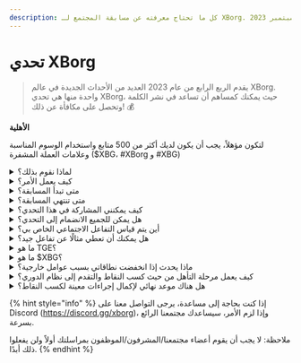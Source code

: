 ```yaml
---
description: كل ما تحتاج معرفته عن مسابقة المجتمع لـ XBorg. قادمة في سبتمبر 2023
---
```


# تحدي XBorg

> يقدم الربع الرابع من عام 2023 العديد من الأحداث الجديدة في عالم XBorg. واحدة منها هي تحدي XBorg، حيث يمكنك كمساهم أن تساعد في نشر الكلمة وتحصل على مكافأة عن ذلك! 💰

**الأهلية**

لتكون مؤهلاً، يجب أن يكون لديك أكثر من 500 متابع واستخدام الوسوم المناسبة وعلامات العملة المشفرة ($XBG، #XBorg و #XBG)

<details>

<summary>لماذا نقوم بذلك؟</summary>

هدفنا هو زيادة الوعي حول XBorg مع عرض مجتمعنا المذهل ومنتجاتنا ورمزنا المشفر. تنظيم مسابقة هو الطريقة التي اخترناها لتعزيز تجربة ممتعة وتعاونية.

</details>

<details>

<summary>كيف يعمل الأمر؟</summary>

شارك بشكل واسع مع الالتزام بـ [القواعد](rules-test.md) واتباع أفضل الممارسات (رابط إلى أفضل الممارسات). ستتراكم لديك نقاط بناءً على تأثير مشاركتك، وكلما حققت هذا بمهارة أكبر، زادت المكافآت التي يمكن لك ولفريقك الحصول عليها.

</details>

<details>

<summary>متى تبدأ المسابقة؟</summary>

من المخطط أن تبدأ المسابقة في الأول من سبتمبر أو في الثلاثين من سبتمبر 2023، استنادًا إلى تقدمنا.

</details>

<details>

<summary>متى تنتهي المسابقة؟</summary>

ستنتهي المسابقة بعد أسبوعين من حدث إنشاء الرمز المشفر ([TGE](./#what-is-a-tge))، وسيتم الإعلان عن التاريخ المحدد لاحقًا.

</details>

<details>

<summary>كيف يمكنني المشاركة في هذا التحدي؟</summary>

بمجرد تحقيق متطلب الحصول على أكثر من 500 متابع على تويتر، سيتم تعيين نقاط بناءً على تصنيفك اليومي للمؤثرين في XBorg على LunarCrush. تذكر أن تضمن وجود #XBorg أو $XBG أو #XBG في تغريداتك للتعرف عليها بشكل دقيق.

</details>

<details>

<summary>هل يمكن للجميع الانضمام إلى التحدي؟</summary>

التحدي مفتوح للجميع، ولكن ستتم إحتساب نقاطك فقط إذا كان لديك على الأقل 500 متابع على تويتر.

</details>

<details>

<summary>أين يتم قياس التفاعل الاجتماعي الخاص بي؟</summary>

يستخدم LunarCrush بيانات مباشرة من تويتر، مما يتيح لنا استخراج وتحليل هذه المعلومات. وبالتالي، نركز حصريًا على قياس تفاعلك على تويتر. يرجى ملاحظة أن التفاعلات على منصات التواصل الاجتماعي الأخرى لا تؤخذ في الاعتبار. لمزيد من المعلومات، قم بزيارة [https://lunarcrush.com/faq.](https://lunarcrush.com/faq.)

</details>

<details>

<summary>هل يمكنك أن تعطي مثالًا عن تفاعل جيد؟</summary>

ينطوي التفاعل الفعال على إنشاء محتوى جذاب باستخدام الوسوم وعلامات العملة المشفرة والرموز التعبيرية. لمزيد من التوجيه، يمكنك الاطلاع على دليل الممارسات الجيدة الشامل لدينا: {LINK}

</details>

<details>

<summary>ما هو TGE؟</summary>

تعني TGE "حدث إنشاء الرمز المشفر"، وهو مصطلح يستخدم بشكل أساسي في قطاعات البلوكشين والعملات المشفرة.

**ماذا يحدث خلال TGE؟**

ينطوي TGE على إنشاء وتوزيع عملة مشفرة أو رمز مشفر جديد للمشاركين المبكرين، عادةً لجمع الأموال لمشروع جديد. ينطوي هذا العملية على تخصيص عدد محدد من الرموز للمؤيدين أو المستثمرين الأوائل من قبل الشركة أو المنظمة المصدرة.

**كيف يختلف TGE عن ICO؟**

بينما كلاهما TGE و ICO (عروض العملة الأولية) هما طرق لجمع الأموال باستخدام الرموز المشفرة، إلا أن العبارات تُستخدم أحيانًا بشكل متبادل. ومع ذلك، يفضل الخبراء في الصناعة "TGE" لأنه يسلط الضوء على إنشاء وتوزيع الرموز، بدلاً من جانب "العرض" أو جانب البيع.

</details>

<details>

<summary>ما هو $XBG؟</summary>

[$XBG](../../06-or-token/xbg.md) هو رمز رقمي مرتبط بمشروع XBorg.

</details>

<details>

<summary>ماذا يحدث إذا انخفضت نطاقاتي بسبب عوامل خارجية؟</summary>

إذا لم تحافظ على التفاعل أو زادته، سينخفض تصنيفك كمؤثر، مما يؤدي إلى تقليل النقاط اليومية. ومع ذلك، لا تفقد النقاط التي حصلت عليها بالفعل.

</details>

<details>

<summary>كيف يعمل مرحلة التأهل من حيث كسب النقاط والتقدم إلى نظام الدوري؟</summary>

خلال مراحل التأهل، يجمع المشاركون النقاط اليومية ويتقدمون في ترتيب الصدارة. سنحتفظ بنقطة تصنيف نهائية من كل من مرحلة التأهل الأولى ومرحلة التأهل الثانية. بعد ذلك، استنادًا إلى العدد الإجمالي للمشاركين ونجاح الأهداف الجماعية، ستتاح فرص في مختلف الدوريات. ثم سيتلقى الأداء الأفضل في كل مرحلة التأهل دعوات للانضمام إلى الدوري الأنسب بناءً على مستوى مهارتهم.

من خلال هذه الدوريات، ستبدأ الموسم الافتتاحي، ومعها تأتي المكافآت التي لا يمكن تجاهلها. وهذا يعتبر بداية حقيقية للعبة. بالإضافة إلى المكافآت الكبيرة، يجب أن يكون التأهل هدفًا أساسيًا للعديد من الأشخاص طوال مراحل التأهل.

</details>

<details>

<summary>هل هناك موعد نهائي لإكمال إجراءات معينة لكسب النقاط؟</summary>

نعم، هناك مواعيد نهائية لكسب النقاط استنادًا إلى مراحل اللعبة. هناك مرحلتان للتأهل، تليها إطلاق [الدوريات](scoring-test/leagues-test.md). خلال كل مرحلة، يكون لدى المشاركين حتى نهاية المرحلة لتجميع أقصى عدد من النقاط وتأمين موقعهم على [لوحة الصدارة](scoring-test/leaderboard-test.md). بمجرد إطلاق الدوريات، تعمل اللعبة على أساس موسمي.

بالإضافة إلى ذلك، يتم كسب النقاط يوميًا، ويتم استخراج البيانات من [LunarCrush ](scoring-test/lunarcrush-test.md)API كل مساء قبل منتصف الليل لحساب النقاط. بسبب مسؤولية التكنولوجيا، قد يستغرق بعض الوقت حتى 48 ساعة لظهور بعض البيانات على [لوحة الصدارة](scoring-test/leaderboard-test.md).

</details>

{% hint style="info" %}
إذا كنت بحاجة إلى مساعدة، يرجى التواصل معنا على Discord (https://discord.gg/xborg)، وإذا لزم الأمر، سيساعدك مجتمعنا الرائع بسرعة.

ملاحظة: لا يجب أن يقوم أعضاء مجتمعنا/المشرفون/الموظفون بمراسلتك أولاً ولن يفعلوا ذلك أبدًا.
{% endhint %}